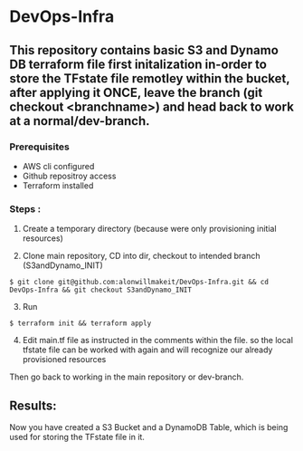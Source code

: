 # DevOps-Infra



## This repository contains basic S3 and Dynamo DB terraform file first initalization in-order to store the TFstate file remotley within the bucket, after applying it ONCE, leave the branch (git checkout \<branchname>) and head back to work at a normal/dev-branch.

### Prerequisites

- AWS cli configured
- Github repositroy access
- Terraform installed


### Steps : 

1. Create a temporary directory (because were only provisioning initial resources)

2. Clone main repository, CD into dir, checkout to intended branch (S3andDynamo_INIT)
```
$ git clone git@github.com:alonwillmakeit/DevOps-Infra.git && cd DevOps-Infra && git checkout S3andDynamo_INIT
```
3. Run 
```
$ terraform init && terraform apply
```
4. Edit main.tf file as instructed in the comments within the file. so the local tfstate file can be worked with again and will recognize our already provisioned resources

Then go back to working in the main repository or dev-branch.



## Results:

Now you have created a S3 Bucket and a DynamoDB Table, which is being used for storing the TFstate file in it.
